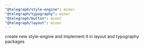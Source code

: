 ```yaml
---
"@telegraph/style-engine": minor
"@telegraph/typography": minor
"@telegraph/button": minor
"@telegraph/layout": minor
---
```


create new style-engine and implement it in layout and typography packages
